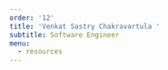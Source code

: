 ```yaml
---
order: '12'
title: 'Venkat Sastry Chakravartula '
subtitle: Software Engineer
menu:
  - resources
---
```


